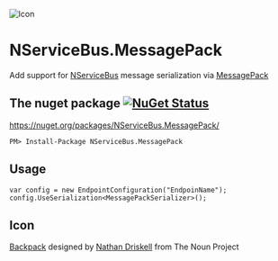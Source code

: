 ![Icon](https://raw.githubusercontent.com/SimonCropp/NServiceBus.MessagePack/master/Icon/package_icon.png)

NServiceBus.MessagePack
===========================

Add support for [NServiceBus](https://docs.particular.net/nservicebus/) message serialization via [MessagePack](https://github.com/msgpack/msgpack-cli)


## The nuget package  [![NuGet Status](http://img.shields.io/nuget/v/NServiceBus.MessagePack.svg?style=flat)](https://www.nuget.org/packages/NServiceBus.MessagePack/)

https://nuget.org/packages/NServiceBus.MessagePack/

    PM> Install-Package NServiceBus.MessagePack


## Usage

```
var config = new EndpointConfiguration("EndpoinName");
config.UseSerialization<MessagePackSerializer>();
```


## Icon

<a href="http://thenounproject.com/term/backpack/75402/" target="_blank">Backpack</a> designed by <a href="http://thenounproject.com/driskell/" target="_blank">Nathan Driskell</a> from The Noun Project
